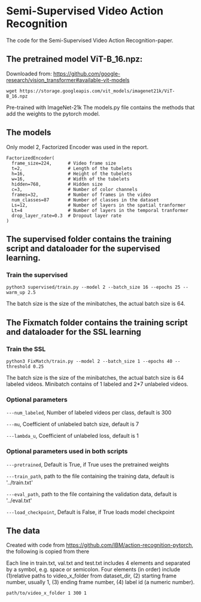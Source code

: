 # Semi-Supervised Video Action Recognition

The code for the Semi-Supervised Video Action Recognition-paper.

## The pretrained model ViT-B_16.npz:
Downloaded from: https://github.com/google-research/vision_transformer#available-vit-models
```
wget https://storage.googleapis.com/vit_models/imagenet21k/ViT-B_16.npz
```
Pre-trained with ImageNet-21k
The models.py file contains the methods that add the weights to the pytorch model.


## The models

Only model 2, Factorized Encoder was used in the report. 

```
FactorizedEncoder(
  frame_size=224,      # Video frame size
  t=2,                 # Length of the tubelets
  h=16,                # Height of the tubelets
  w=16,                # Width of the tubelets
  hidden=768,          # Hidden size
  c=3,                 # Number of color channels
  frames=32,           # Number of frames in the video
  num_classes=87       # Number of classes in the dataset
  Ls=12,               # Number of layers in the spatial tranformer
  Lt=4                 # Number of layers in the temporal tranformer
  drop_layer_rate=0.3  # Dropout layer rate
)
```
## The supervised folder contains the training script and dataloader for the supervised learning.

### Train the supervised
```
python3 supervised/train.py --model 2 --batch_size 16 --epochs 25 --warm_up 2.5
```
The batch size is the size of the minibatches, the actual batch size is 64.

## The Fixmatch folder contains the training script and dataloader for the SSL learning

### Train the SSL
```
python3 FixMatch/train.py --model 2 --batch_size 1 --epochs 40 --threshold 0.25
```
The batch size is the size of the minibatches, the actual batch size is 64 labeled videos. Minibatch contains of 1 labeled and 2*7 unlabeled videos.

### Optional parameters
`---num_labeled`, Number of labeled videos per class, default is 300

`---mu`, Coefficient of unlabeled batch size, default is 7

`---lambda_u`, Coefficient of unlabeled loss, default is 1


### Optional parameters used in both scripts
`---pretrained`, Default is True, if True uses the pretrained weights

`---train_path`, path to the file containing the training data, default is '../train.txt'

`---eval_path`, path to the file containing the validation data, default is '../eval.txt'

`---load_checkpoint`, Default is False, if True loads model checkpoint

## The data
 Created with code from https://github.com/IBM/action-recognition-pytorch, the following is copied from there

Each line in train.txt, val.txt and test.txt includes 4 elements and separated by a symbol, e.g. space or semicolon. Four elements (in order) include (1)relative paths to video_x_folder from dataset_dir, (2) starting frame number, usually 1, (3) ending frame number, (4) label id (a numeric number).

```
path/to/video_x_folder 1 300 1
```
